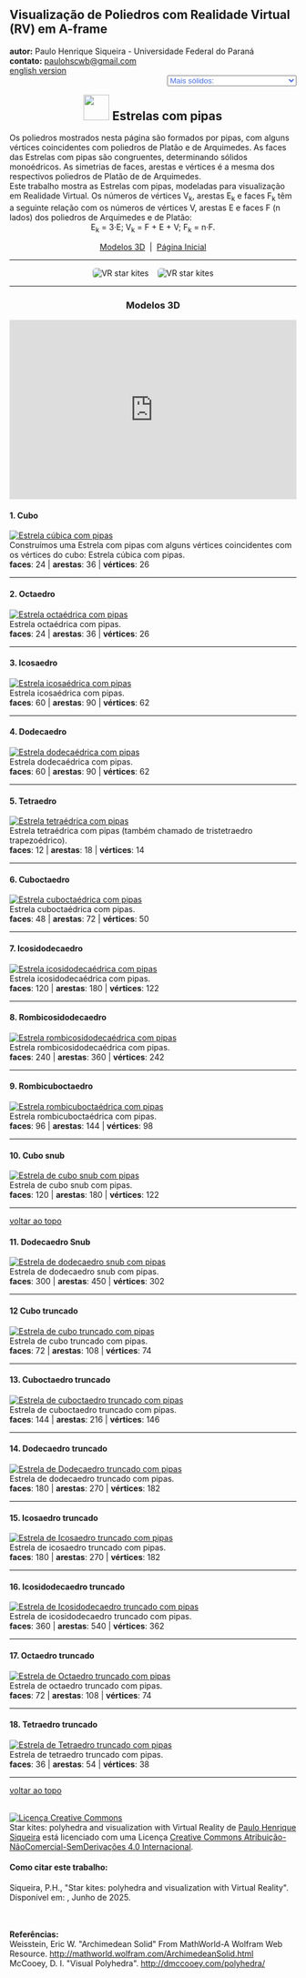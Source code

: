 <link rel="stylesheet" href="../../scripts/style.css">
<meta charset="utf-8">
<link rel="icon" type="image/png" href="../vr/salas/imagens/icone.png">
<h2>Visualização de Poliedros com Realidade Virtual (RV) em A-frame</h2>
<b>autor:</b> Paulo Henrique Siqueira - Universidade Federal do Paraná
<br><b>contato:</b> <a href="#"> paulohscwb@gmail.com </a>
<br><a href="https://paulohscwb.github.io/polyhedra3/kites/">english version</a>
<form style="margin: 0 auto; float:right; text-align:right; width:100%; margin-bottom:15px;">
	<select id="url" onchange="urlHandler(this.value)" style="color:royalblue;">
		<option disabled selected>Mais sólidos:</option>
		<option value="../../catalangems/pt-br/">Gemas de Catalan</option>
		<option value="../../dragon-archimedes/pt-br/">Fractais do dragão de Arquimedes</option>
		<option disabled value="../../kites/pt-br/">Estrelas com pipas</option>
		<option value="../../araucaria/pt-br/">Araucárias com poliedros</option>
		<!--<option value="../../fractal-catalan/pt-br/">Fractais de Catalan</option>
		<option value="../../deltahedra/pt-br/">Deltaedros</option>
		<option value="../../unicorn-platonic/pt-br/">Fractais do unicórnio de Platão</option>
		<option value="../../dragon-catalan/pt-br/">Fractais do dragão de Catalan</option>
		<option value="../../fractalnonconvex1/pt-br/">Fractais de poliedros não convexos</option>
		<option value="../../truncated-archimedes/pt-br/">Poliedros Arquimedianos truncados</option>
		<option value="../../unicorn-catalan/pt-br/">Fractais do unicórnio de Catalan</option>
		<option value="../../dragon-nonconvex/pt-br/">Fractais de dragão de poliedros não convexos</option>
		<option value="../../fractalnonconvex2/pt-br/">Fractais de poliedros não convexos 2</option>
		<option value="../../unicorn-archimedes/pt-br/">Fractais do unicórnio de Arquimedes</option>
		<option value="../../fractalnonconvex3/pt-br/">Fractais de poliedros não convexos 3</option>
		<option value="../../truncated-catalan/pt-br/">Poliedros de Catalan truncados</option>
		<option value="../../unicorn-nonconvex1/pt-br/">Fractais do unicórnio de poliedros não convexos</option>
		<option value="../../dragon-nonconvex2/pt-br/">Fractais de dragão de poliedros não convexos 2</option>
		<option value="../../unicorn-nonconvex2/pt-br/">Fractais do unicórnio de poliedros não convexos 2</option>
		<option value="../../fractalnonconvex4/pt-br/">Fractais de poliedros não convexos 4</option>
		<option value="../../dragon-nonconvex3/pt-br/">Fractais de dragão de poliedros não convexos 3</option>
		<option value="../../fractalnonconvex5/pt-br/">Fractais de poliedros não convexos 5</option>
		<option value="../../unicorn-nonconvex3/pt-br/">Fractais do unicórnio de poliedros não convexos 3</option>
		<option value="../../fractalnonconvex6/pt-br/">Fractais de poliedros não convexos 6</option>-->
	</select>
</form>
<script>
function urlHandler(value) {                               
    window.location.assign(`${value}`);
}
</script>

<p id="p1"></p>
  <h2 align="center"><img src="../vr/salas/imagens/icone.png" style="margin-bottom:-10px" width="45"> Estrelas com pipas</h2>
  Os poliedros mostrados nesta página são formados por pipas, com alguns vértices coincidentes com poliedros de Platão e de Arquimedes. As faces das Estrelas com pipas são congruentes, determinando sólidos monoédricos. As simetrias de faces, arestas e vértices é a mesma dos respectivos poliedros de Platão de de Arquimedes.
<br>Este trabalho mostra as Estrelas com pipas, modeladas para visualização em Realidade Virtual. Os números de vértices V<sub>k</sub>, arestas E<sub>k</sub> e faces F<sub>k</sub> têm a seguinte relação com os números de vértices V, arestas E e faces F (n lados) dos poliedros de Arquimedes e de Platão:
<br><center>E<sub>k</sub> = 3&middot;E; V<sub>k</sub> = F + E + V; F<sub>k</sub> = n&middot;F.</center>
 <p align="center"><a href="#m3d">Modelos 3D</a><span>&nbsp;&nbsp;|&nbsp;&nbsp;</span><a href="../../pt-br/">Página Inicial</a></p>
<hr>
  <p align="center"><img src="../vr/salas/videos/kites1.gif" style="max-width: 45%; border-radius:5px; margin-right:15px" loading="lazy" alt="VR star kites"/><img src="../vr/salas/videos/kites2.gif" style="max-width: 45%; border-radius:5px;" loading="lazy" alt="VR star kites"/></p> 
<hr>
<h3 id="m3d" align="center">Modelos 3D</h3>
<iframe width="560" height="315" style="max-width:100%" src="https://www.youtube.com/embed/videoseries?list=PLy0I_lGW8HxXE37-GzEiObaiU6cwZwb6y" title="YouTube video player" frameborder="0" allow="accelerometer; autoplay; clipboard-write; encrypted-media; gyroscope; picture-in-picture; web-share" allowfullscreen></iframe>
<h4>1. Cubo</h4>
<a href="../vr/cube_kites.htm" target="_blank" title="modelo 3D" class="fotoA"><img src="../ar/1A.png" class="foto" alt="Estrela cúbica com pipas"></a>
 <br>Construímos uma Estrela com pipas com alguns vértices coincidentes com os vértices do cubo: Estrela cúbica com pipas.
 <br><b>faces</b>: 24 | <b>arestas</b>: 36 | <b>vértices</b>: 26
 <br>
<hr>
<h4>2. Octaedro</h4>
<a href="../vr/octa_kites.htm" target="_blank" title="modelo 3D" class="fotoA"><img src="../ar/2A.png" class="foto" alt="Estrela octaédrica com pipas"></a>
 <br>Estrela octaédrica com pipas.
 <br><b>faces</b>: 24 | <b>arestas</b>: 36 | <b>vértices</b>: 26
 <br>
<hr>
<h4>3. Icosaedro</h4>
<a href="../vr/ico_kites.htm" target="_blank" title="modelo 3D" class="fotoA"><img src="../ar/3A.png" class="foto" alt="Estrela icosaédrica com pipas"></a>
 <br>Estrela icosaédrica com pipas.
 <br><b>faces</b>: 60 | <b>arestas</b>: 90 | <b>vértices</b>: 62
 <br>
<hr>
<h4>4. Dodecaedro</h4>
<a href="../vr/dode_kites.htm" target="_blank" title="modelo 3D" class="fotoA"><img src="../ar/4A.png" class="foto" alt="Estrela dodecaédrica com pipas"></a>
 <br>Estrela dodecaédrica com pipas.
 <br><b>faces</b>: 60 | <b>arestas</b>: 90 | <b>vértices</b>: 62
 <br>
<hr>
<h4>5. Tetraedro</h4>
<a href="../vr/tetra_kites.htm" target="_blank" title="modelo 3D" class="fotoA"><img src="../ar/0A.png" class="foto" alt="Estrela tetraédrica com pipas"></a>
 <br>Estrela tetraédrica com pipas (também chamado de tristetraedro trapezoédrico).
 <br><b>faces</b>: 12 | <b>arestas</b>: 18 | <b>vértices</b>: 14
 <br>
<hr>
<h4>6. Cuboctaedro</h4>
<a href="../vr/Cuboctahedron.htm" target="_blank" title="modelo 3D" class="fotoA"><img src="../ar/5A.png" class="foto" alt="Estrela cuboctaédrica com pipas"></a>
 <br>Estrela cuboctaédrica com pipas.
 <br><b>faces</b>: 48 | <b>arestas</b>: 72 | <b>vértices</b>: 50
 <br>
<hr>
<h4>7. Icosidodecaedro</h4>
<a href="../vr/Icosidodecahedron.htm" target="_blank" title="modelo 3D" class="fotoA"><img src="../ar/6A.png" class="foto" alt="Estrela icosidodecaédrica com pipas"></a>
 <br>Estrela icosidodecaédrica com pipas.
 <br><b>faces</b>: 120 | <b>arestas</b>: 180 | <b>vértices</b>: 122
 <br>
<hr>
<h4>8. Rombicosidodecaedro</h4>
<a href="../vr/Rhombicosidodecahedron.htm" target="_blank" title="modelo 3D" class="fotoA"><img src="../ar/7A.png" class="foto" alt="Estrela rombicosidodecaédrica com pipas"></a>
 <br>Estrela rombicosidodecaédrica com pipas.
 <br><b>faces</b>: 240 | <b>arestas</b>: 360 | <b>vértices</b>: 242
 <br>
<hr>
<h4>9. Rombicuboctaedro</h4>
<a href="../vr/Rhombicuboctahedron.htm" target="_blank" title="modelo 3D" class="fotoA"><img src="../ar/8A.png" class="foto" alt="Estrela rombicuboctaédrica com pipas"></a>
 <br>Estrela rombicuboctaédrica com pipas.
 <br><b>faces</b>: 96 | <b>arestas</b>: 144 | <b>vértices</b>: 98
 <br>
<hr>
<h4>10. Cubo snub</h4>
<a href="../vr/Snub_Cube.htm" target="_blank" title="modelo 3D" class="fotoA"><img src="../ar/9A.png" class="foto" alt="Estrela de cubo snub com pipas"></a>
 <br>Estrela de cubo snub com pipas.
 <br><b>faces</b>: 120 | <b>arestas</b>: 180 | <b>vértices</b>: 122
 <br>
<hr>
<p class="topop"><a href="#p1" class="topo">voltar ao topo</a></p>
<h4>11. Dodecaedro Snub</h4>
<a href="../vr/Snub_Dodecahedron.htm" target="_blank" title="modelo 3D" class="fotoA"><img src="../ar/10A.png" class="foto" alt="Estrela de dodecaedro snub com pipas"></a>
 <br>Estrela de dodecaedro snub com pipas.
 <br><b>faces</b>: 300 | <b>arestas</b>: 450 | <b>vértices</b>: 302
 <br>
<hr>
<h4>12 Cubo truncado</h4>
<a href="../vr/Truncated_Cube.htm" target="_blank" title="modelo 3D" class="fotoA"><img src="../ar/11A.png" class="foto" alt="Estrela de cubo truncado com pipas"></a>
 <br>Estrela de cubo truncado com pipas.
 <br><b>faces</b>: 72 | <b>arestas</b>: 108 | <b>vértices</b>: 74
 <br>
<hr>
<h4>13. Cuboctaedro truncado</h4>
<a href="../vr/Truncated_Cuboctahedron.htm" target="_blank" title="modelo 3D" class="fotoA"><img src="../ar/12A.png" class="foto" alt="Estrela de cuboctaedro truncado com pipas"></a>
 <br>Estrela de cuboctaedro truncado com pipas.
 <br><b>faces</b>: 144 | <b>arestas</b>: 216 | <b>vértices</b>: 146
 <br>
<hr>
<h4>14. Dodecaedro truncado</h4>
<a href="../vr/Truncated_Dodecahedron.htm" target="_blank" title="modelo 3D" class="fotoA"><img src="../ar/13A.png" class="foto" alt="Estrela de Dodecaedro truncado com pipas"></a>
 <br>Estrela de dodecaedro truncado com pipas.
 <br><b>faces</b>: 180 | <b>arestas</b>: 270 | <b>vértices</b>: 182
 <br>
<hr>
<h4>15. Icosaedro truncado</h4>
<a href="../vr/Truncated_Icosahedron.htm" target="_blank" title="modelo 3D" class="fotoA"><img src="../ar/14A.png" class="foto" alt="Estrela de Icosaedro truncado com pipas"></a>
 <br>Estrela de icosaedro truncado com pipas.
 <br><b>faces</b>: 180 | <b>arestas</b>: 270 | <b>vértices</b>: 182
 <br>
<hr>
<h4>16. Icosidodecaedro truncado</h4>
<a href="../vr/Truncated_Icosidodecahedron.htm" target="_blank" title="modelo 3D" class="fotoA"><img src="../ar/15A.png" class="foto" alt="Estrela de Icosidodecaedro truncado com pipas"></a>
 <br>Estrela de icosidodecaedro truncado com pipas.
 <br><b>faces</b>: 360 | <b>arestas</b>: 540 | <b>vértices</b>: 362
 <br>
<hr>
<h4>17. Octaedro truncado</h4>
<a href="../vr/Truncated_Octahedron.htm" target="_blank" title="modelo 3D" class="fotoA"><img src="../ar/16A.png" class="foto" alt="Estrela de Octaedro truncado com pipas"></a>
 <br>Estrela de octaedro truncado com pipas.
 <br><b>faces</b>: 72 | <b>arestas</b>: 108 | <b>vértices</b>: 74
 <br>
<hr>
<h4>18. Tetraedro truncado</h4>
<a href="../vr/Truncated_Tetrahedron.htm" target="_blank" title="modelo 3D" class="fotoA"><img src="../ar/17A.png" class="foto" alt="Estrela de Tetraedro truncado com pipas"></a>
 <br>Estrela de tetraedro truncado com pipas.
 <br><b>faces</b>: 36 | <b>arestas</b>: 54 | <b>vértices</b>: 38
 <br>
<hr>
<p class="topop"><a href="#p1" class="topo">voltar ao topo</a></p>

<br><a rel="license" href="http://creativecommons.org/licenses/by-nc-nd/4.0/"><img alt="Licença Creative Commons" style="border-width:0" src="https://i.creativecommons.org/l/by-nc-nd/4.0/88x31.png" loading="lazy"/></a><br /><span xmlns:dct="http://purl.org/dc/terms/" property="dct:title">Star kites: polyhedra and visualization with Virtual Reality</span> de <a xmlns:cc="http://creativecommons.org/ns#" href="https://paulohscwb.github.io/polyhedra3/kites/pt-br/" property="cc:attributionName" rel="cc:attributionURL">Paulo Henrique Siqueira</a> está licenciado com uma Licença <a rel="license" href="http://creativecommons.org/licenses/by-nc-nd/4.0/">Creative Commons Atribuição-NãoComercial-SemDerivações 4.0 Internacional</a>.

<h4>Como citar este trabalho:</h4> 
<p>Siqueira, P.H., "Star kites: polyhedra and visualization with Virtual Reality". Disponível em: <https://paulohscwb.github.io/polyhedra3/dragon-archimedes/pt-br/>, Junho de 2025.</p>
<!--<a target="_blank" href="https://doi.org/10.5281/zenodo.14502405"><img src="https://zenodo.org/badge/DOI/10.5281/zenodo.14502405.svg" alt="DOI"></a>-->
<br><br><b>Referências:</b>
<br>Weisstein, Eric W. "Archimedean Solid" From MathWorld-A Wolfram Web Resource. <a href="http://mathworld.wolfram.com/ArchimedeanSolid.html" target="_blank">http://mathworld.wolfram.com/ArchimedeanSolid.html</a>
<br>McCooey, D. I. "Visual Polyhedra". <a href="http://dmccooey.com/polyhedra/" target="_blank">http://dmccooey.com/polyhedra/</a>

